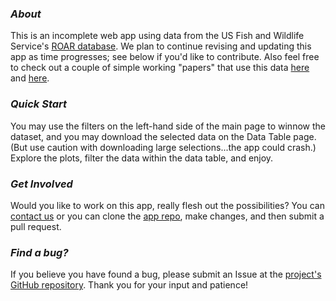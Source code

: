 ### _About_

This is an incomplete web app using data from the US Fish and Wildlife Service's [ROAR database](https://ecos.fws.gov/roar/pub/ConfigureRecActionReport.do?path=ROAR%20Custom%20Queries.Public%20Actions%20AdHoc). We plan to continue revising and updating this app as time progresses; see below if you'd like to contribute. Also feel free to check out a couple of simple working "papers" that use this data [here](https://defend-esc-dev.org/working_papers/recovery_actions_take_1.html) and [here](https://defend-esc-dev.org/working_papers/recovery_actions_take_2.html).

### _Quick Start_

You may use the filters on the left-hand side of the main page to winnow the dataset, and you may download the selected data on the Data Table page. (But use caution with downloading large selections...the app could crash.) Explore the plots, filter the data within the data table, and enjoy. 

### _Get Involved_

Would you like to work on this app, really flesh out the possibilities? You can [contact us](mailto:esa@defenders.org) or you can clone the [app repo](https://github.com/Defenders-ESC/recovery_actions), make changes, and then submit a pull request.

### _Find a bug?_

If you believe you have found a bug, please submit an Issue at the [project's GitHub repository](https://github.com/Defenders-ESC/recovery_actions). Thank you for your input and patience!

